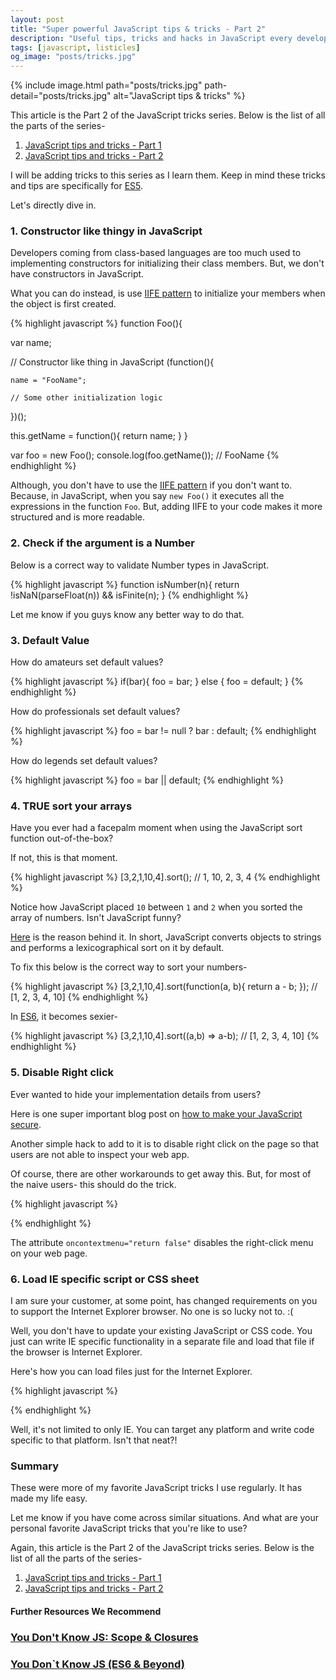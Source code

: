 ```yaml
---
layout: post
title: "Super powerful JavaScript tips & tricks - Part 2"
description: "Useful tips, tricks and hacks in JavaScript every developer should know about. JavaScript best practices. Learn super easy yet powerful tips of the day in Vanilla JavaScript."
tags: [javascript, listicles]
og_image: "posts/tricks.jpg"
---
```


{% include image.html path="posts/tricks.jpg" path-detail="posts/tricks.jpg" alt="JavaScript tips & tricks" %}

This article is the Part 2 of the JavaScript tricks series. Below is the list of all the parts of the series-

1. [JavaScript tips and tricks - Part 1](http://ngninja.com/posts/javascript-tricks)
2. [JavaScript tips and tricks - Part 2](http://ngninja.com/posts/javascript-tips-tricks-part-2)

I will be adding tricks to this series as I learn them. Keep in mind these tricks and tips are specifically for [ES5](https://en.wikipedia.org/wiki/ECMAScript).

Let's directly dive in.

### 1. Constructor like thingy in JavaScript

Developers coming from class-based languages are too much used to implementing constructors for initializing their class members. But, we don't have constructors in JavaScript.

What you can do instead, is use [IIFE pattern](https://codeburst.io/javascript-what-the-heck-is-an-immediately-invoked-function-expression-a0ed32b66c18) to initialize your members when the object is first created. 

{% highlight javascript %}
function Foo(){
  
  var name;
  
  // Constructor like thing in JavaScript
  (function(){
    
    name = "FooName";

    // Some other initialization logic
    
  })();
  
  this.getName = function(){
    return name;
  }
}


var foo = new Foo();
console.log(foo.getName()); // FooName
{% endhighlight %}

Although, you don't have to use the [IIFE pattern](https://codeburst.io/javascript-what-the-heck-is-an-immediately-invoked-function-expression-a0ed32b66c18) if you don't want to. Because, in JavaScript, when you say `new Foo()` it executes all the expressions in the function `Foo`. But, adding IIFE to your code makes it more structured and is more readable.


### 2. Check if the argument is a Number

Below is a correct way to validate Number types in JavaScript.

{% highlight javascript %}
function isNumber(n){
    return !isNaN(parseFloat(n)) && isFinite(n);
}
{% endhighlight %}

Let me know if you guys know any better way to do that.


### 3. Default Value

How do amateurs set default values?

{% highlight javascript %}
if(bar){
    foo = bar;
}
else {
    foo = default;
}
{% endhighlight %}

How do professionals set default values?

{% highlight javascript %}
foo = bar != null ? bar : default;
{% endhighlight %}

How do legends set default values?

{% highlight javascript %}
foo = bar || default;
{% endhighlight %}

### 4. TRUE sort your arrays

Have you ever had a facepalm moment when using the JavaScript sort function out-of-the-box?

If not, this is that moment.

{% highlight javascript %}
[3,2,1,10,4].sort(); // 1, 10, 2, 3, 4
{% endhighlight %}

Notice how JavaScript placed `10` between `1` and `2` when you sorted the array of numbers. Isn't JavaScript funny?

[Here](https://stackoverflow.com/a/7000924/1902831) is the reason behind it. In short, JavaScript converts objects to strings and performs a lexicographical sort on it by default.

To fix this below is the correct way to sort your numbers-

{% highlight javascript %}
[3,2,1,10,4].sort(function(a, b){ return a - b; }); // [1, 2, 3, 4, 10]
{% endhighlight %}

In [ES6](http://es6-features.org/), it becomes sexier-

{% highlight javascript %}
[3,2,1,10,4].sort((a,b) => a-b); // [1, 2, 3, 4, 10]
{% endhighlight %}

### 5. Disable Right click

Ever wanted to hide your implementation details from users? 

Here is one super important blog post on [how to make your JavaScript secure](http://ngninja.com/posts/secure-coding-javascript).

Another simple hack to add to it is to disable right click on the page so that users are not able to inspect your web app.

Of course, there are other workarounds to get away this. But, for most of the naive users- this should do the trick.

{% highlight javascript %}
<body oncontextmenu="return false">
    <div></div>
</body>
{% endhighlight %}

The attribute `oncontextmenu="return false"` disables the right-click menu on your web page.

### 6. Load IE specific script or CSS sheet

I am sure your customer, at some point, has changed requirements on you to support the Internet Explorer browser. No one is so lucky not to. :(

Well, you don't have to update your existing JavaScript or CSS code. You just can write IE specific functionality in a separate file and load that file if the browser is Internet Explorer.

Here's how you can load files just for the Internet Explorer. 

{% highlight javascript %}
<!-- [if IE]>
<script src="/js/script.js" />
<![endif]-->
{% endhighlight %}

Well, it's not limited to only IE. You can target any platform and write code specific to that platform. Isn't that neat?!

### Summary
These were more of my favorite JavaScript tricks I use regularly. It has made my life easy.

Let me know if you have come across similar situations. And what are your personal favorite JavaScript tricks that you're like to use?

Again, this article is the Part 2 of the JavaScript tricks series. Below is the list of all the parts of the series-


1. [JavaScript tips and tricks - Part 1](http://ngninja.com/posts/javascript-tricks)
2. [JavaScript tips and tricks - Part 2](http://ngninja.com/posts/javascript-tips-tricks-part-2)


#### Further Resources We Recommend

### [You Don't Know JS: Scope & Closures](https://amzn.to/2UaT46V)
### [You Don`t Know JS (ES6 & Beyond)](https://amzn.to/2GGox8Y)